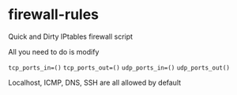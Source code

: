 firewall-rules
==============

Quick and Dirty IPtables firewall script

All you need to do is modify

`tcp_ports_in=()`
`tcp_ports_out=()`
`udp_ports_in=()`
`udp_ports_out()`

Localhost, ICMP, DNS, SSH are all allowed by default
